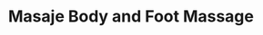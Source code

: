 ---
title: "Masaje Body and Foot Massage"
url: /zamboanga/masaje-body-and-foot-massage/
shop: Massage
---